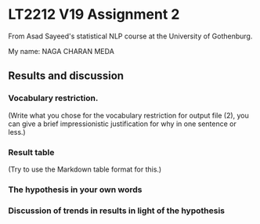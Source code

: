 # LT2212 V19 Assignment 2

From Asad Sayeed's statistical NLP course at the University of Gothenburg.

My name: NAGA CHARAN MEDA



## Results and discussion

### Vocabulary restriction.

(Write what you chose for the vocabulary restriction for output file
(2), you can give a brief impressionistic justification for why in one
sentence or less.)

### Result table

(Try to use the Markdown table format for this.)

### The hypothesis in your own words

### Discussion of trends in results in light of the hypothesis

